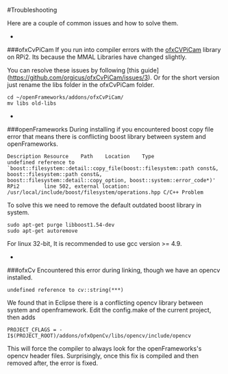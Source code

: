 #Troubleshooting

Here are a couple of common issues and how to solve them.



-
###ofxCvPiCam
If you run into compiler errors with the [ofxCVPiCam](https://github.com/orgicus/ofxCvPiCam/) library on RPi2. Its because the MMAL Libraries have changed slightly. 

You can resolve these issues by following [this guide] (https://github.com/orgicus/ofxCvPiCam/issues/3). Or for the short version just rename the libs folder in the ofxCvPiCam folder.

```
cd ~/openFrameworks/addons/ofxCvPiCam/
mv libs old-libs
```

-
###openFrameworks
During installing if you encountered boost copy file error that means there is conflicting boost library between system and openFrameworks.
```
Description	Resource	Path	Location	Type
undefined reference to `boost::filesystem::detail::copy_file(boost::filesystem::path const&, boost::filesystem::path const&, boost::filesystem::detail::copy_option, boost::system::error_code*)'	RPi2		line 502, external location: /usr/local/include/boost/filesystem/operations.hpp	C/C++ Problem
```

To solve this we need to remove the default outdated boost library in system.

```
sudo apt-get purge libboost1.54-dev
sudo apt-get autoremove
```
For linux 32-bit, It is recommended to use gcc version >= 4.9. 

-
###ofxCv
Encountered this error during linking, though we have an opencv installed.
```
undefined reference to cv::string(***)
```
We found that in Eclipse there is a conflicting opencv library between system and openframework.
Edit the config.make of the current project, then adds

```
PROJECT_CFLAGS = -I$(PROJECT_ROOT)/addons/ofxOpenCv/libs/opencv/include/opencv
```
This will force the compiler to always look for the openFrameworks's opencv header files.
Surprisingly, once this fix is compiled and then removed after, the error is fixed.